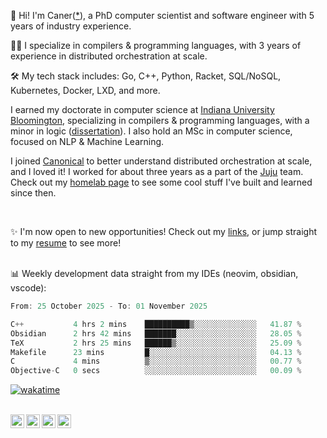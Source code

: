 👋 Hi! I'm Caner([*](https://home.dericilab.live/assets/audio/name-pronunciation.opus)), a PhD computer scientist and software engineer with 5 years of industry experience.

🧙‍♂️ I specialize in compilers & programming languages, with 3 years of experience in distributed orchestration at scale.

🛠️ My tech stack includes: Go, C++, Python, Racket, SQL/NoSQL, Kubernetes, Docker, LXD, and more.

I earned my doctorate in computer science at [Indiana University Bloomington](https://sice.indiana.edu/), specializing in compilers & programming languages, with a minor in logic ([dissertation](https://github.com/cderici/dissertation)). I also hold an MSc in computer science, focused on NLP & Machine Learning.

I joined [Canonical](https://github.com/canonical) to better understand distributed orchestration at scale, and I loved it! I worked for about three years as a part of the [Juju](https://github.com/juju/juju) team. Check out my [homelab page](https://home.dericilab.live/homelab/) to see some cool stuff I've built and learned since then.

<br>

✨ I'm now open to new opportunities! Check out my [links](https://dericilab.live/), or jump straight to my [resume](https://home.dericilab.live/assets/docs/CanerDerici_Resume.pdf) to see more! <br><br>

📊 Weekly development data straight from my IDEs (neovim, obsidian, vscode):

<!--START_SECTION:waka-->

```go
From: 25 October 2025 - To: 01 November 2025

C++           4 hrs 2 mins    ██████████▒░░░░░░░░░░░░░░   41.87 %
Obsidian      2 hrs 42 mins   ███████░░░░░░░░░░░░░░░░░░   28.05 %
TeX           2 hrs 25 mins   ██████▒░░░░░░░░░░░░░░░░░░   25.09 %
Makefile      23 mins         █░░░░░░░░░░░░░░░░░░░░░░░░   04.13 %
C             4 mins          ▒░░░░░░░░░░░░░░░░░░░░░░░░   00.77 %
Objective-C   0 secs          ░░░░░░░░░░░░░░░░░░░░░░░░░   00.09 %
```

<!--END_SECTION:waka-->

[![wakatime](https://wakatime.com/badge/user/afc0c5fb-feac-4830-8928-4c313fba9d55.svg)](https://wakatime.com/@afc0c5fb-feac-4830-8928-4c313fba9d55)


<!-- 

![Some github stats](https://github-readme-stats.vercel.app/api?username=cderici&show_icons=true&theme=radical&hide_border=true&hide=stars,contribs) 

-->

<br>

<a href="https://cderici.github.io/">
  <img align="left" alt="Homepage" width="22px" src="https://github.com/elax46/custom-brand-icons/blob/main/icon-svg/tabbar-home.svg" />
</a>
<a href="https://www.linkedin.com/in/caner-derici-0619b0aa">
  <img align="left" alt="LinkedIN" width="22px" src="https://upload.wikimedia.org/wikipedia/commons/8/81/LinkedIn_icon.svg" />
</a>
<a href="https://www.instagram.com/caner.derici/">
  <img align="left" alt="Instagram" width="22px" src="https://raw.githubusercontent.com/hussainweb/hussainweb/main/icons/instagram.png" />
</a>
<a href="https://twitter.com/canerderici">
  <img align="left" alt="Twitter" width="22px" src="https://upload.wikimedia.org/wikipedia/commons/6/6f/Logo_of_Twitter.svg" />
</a>





<!--
**cderici/cderici** is a ✨ _special_ ✨ repository because its `README.md` (this file) appears on your GitHub profile.

Here are some ideas to get you started:

- 🔭 I’m currently working on ...
- 🌱 I’m currently learning ...
- 👯 I’m looking to collaborate on ...
- 🤔 I’m looking for help with ...
- 💬 Ask me about ...
- 📫 How to reach me: ...
- 😄 Pronouns: ...
- ⚡ Fun fact: ...
-->
